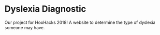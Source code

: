 # Dyslexia Diagnostic
Our project for HooHacks 2018!
A website to determine the type of dyslexia someone may have.
